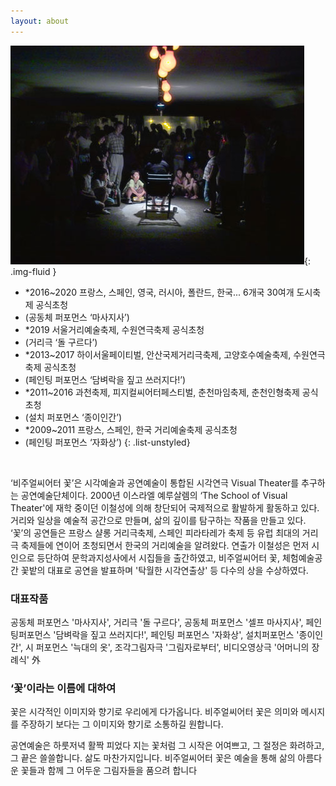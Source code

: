 ```yaml
---
layout: about
---
```


![intro](/assets/images/flower/intro3.jpg){: .img-fluid }

- *2016~2020 프랑스, 스페인, 영국, 러시아, 폴란드, 한국... 6개국 30여개 도시축제 공식초청 
- (공동체 퍼포먼스 ‘마사지사’) 
- *2019 서울거리예술축제, 수원연극축제 공식초청 
- (거리극 ‘돌 구르다’)
- *2013~2017 하이서울페이티벌, 안산국제거리극축제, 고양호수예술축제, 수원연극축제 공식초청 
- (페인팅 퍼포먼스 ‘담벼락을 짚고 쓰러지다!’)
- *2011~2016 과천축제, 피지컬씨어터페스티벌, 춘천마임축제, 춘천인형축제 공식초청 
- (설치 퍼포먼스 ‘종이인간’)
- *2009~2011 프랑스, 스페인, 한국 거리예술축제 공식초청 
- (페인팅 퍼포먼스 ‘자화상’)
{: .list-unstyled}

&nbsp;

‘비주얼씨어터 꽃’은 시각예술과 공연예술이 통합된 시각연극 Visual Theater를 추구하는 공연예술단체이다. 2000년 이스라엘 예루살렘의 ‘The School of Visual Theater'에 재학 중이던 이철성에 의해 창단되어 국제적으로 활발하게 활동하고 있다. 거리와 일상을 예술적 공간으로 만들며, 삶의 깊이를 탐구하는 작품을 만들고 있다. ‘꽃’의 공연들은 프랑스 샬롱 거리극축제, 스페인 피라타레가 축제 등 유럽 최대의 거리극 축제들에 연이어 초청되면서 한국의 거리예술을 알려왔다.
연출가 이철성은 먼저 시인으로 등단하여 문학과지성사에서 시집들을 출간하였고, 비주얼씨어터 꽃, 체험예술공간 꽃밭의 대표로 공연을 발표하며 '탁월한 시각연출상' 등 다수의 상을 수상하였다.

### 대표작품

공동체 퍼포먼스 '마사지사', 거리극 '돌 구르다', 공동체 퍼포먼스 '셀프 마사지사', 페인팅퍼포먼스 '담벼락을 짚고 쓰러지다!', 페인팅 퍼포먼스 '자화상', 설치퍼포먼스 '종이인간', 시 퍼포먼스 '늑대의 옷', 조각그림자극 '그림자로부터', 비디오영상극 '어머니의 장례식' 外

### ‘꽃’이라는 이름에 대하여

꽃은 시각적인 이미지와 향기로 우리에게 다가옵니다. 비주얼씨어터 꽃은 의미와 메시지를 주장하기 보다는 그 이미지와 향기로 소통하길 원합니다.

공연예술은 하룻저녁 활짝 피었다 지는 꽃처럼 그 시작은 어여쁘고, 그 절정은 화려하고, 그 끝은 쓸쓸합니다. 삶도 마찬가지입니다. 비주얼씨어터 꽃은 예술을 통해 삶의 아름다운 꽃들과 함께 그 어두운 그림자들을 품으려 합니다
